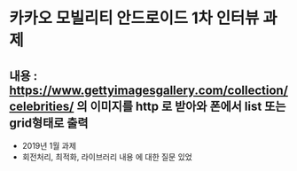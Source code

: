 # 카카오 모빌리티 안드로이드 1차 인터뷰 과제

## 내용 : https://www.gettyimagesgallery.com/collection/celebrities/ 의 이미지를 http 로 받아와 폰에서 list 또는 grid형태로 출력

- 2019년 1월 과제
- 회전처리, 최적화, 라이브러리 내용 에 대한 질문 있었
